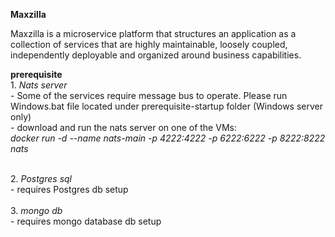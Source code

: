 **Maxzilla**

Maxzilla is a microservice platform that structures an application as a collection of services that are highly maintainable, loosely coupled, independently deployable and organized around business capabilities.


**prerequisite**
<br>1. _Nats server_ 
<br> -  Some of the services require message bus to operate. Please run Windows.bat file located under prerequisite-startup folder (Windows server only)
<br> - download and run the nats server on one of the VMs:
<br> _docker run -d --name nats-main -p 4222:4222 -p 6222:6222 -p 8222:8222 nats_

<br>2. _Postgres sql_ 
<br>- requires Postgres db setup
<br>
<br>3. _mongo db_ 
<br>- requires mongo database db setup
